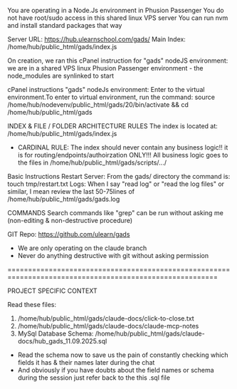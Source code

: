 You are operating in a Node.Js environment in Phusion Passenger 
You do not have root/sudo access in this shared linux VPS server 
You can run nvm and install standard packages that way

Server URL: https://hub.ulearnschool.com/gads/
Main Index: /home/hub/public_html/gads/index.js

On creation, we ran this cPanel instruction for "gads" nodeJS environment: we are in a shared VPS linux Phusion Passenger environment - the node_modules are synlinked to start 

  cPanel instructions "gads" nodeJs environment: Enter to the virtual environment.To enter to virtual environment, run the command: source 
  /home/hub/nodevenv/public_html/gads/20/bin/activate && cd /home/hub/public_html/gads

INDEX & FILE / FOLDER ARCHITECTURE RULES
The index is located at: /home/hub/public_html/gads/index.js 
- CARDINAL RULE: The index should never contain any business logic!! it is for routing/endpoints/authoirzation ONLY!!!
    All business logic goes to the files in /home/hub/public_html/gads/scripts/.../


Basic Instructions
Restart Server: From the gads/ directory the command is: touch tmp/restart.txt
Logs: When I say "read log" or "read the log files" or similar, I mean review the last 50-75lines of /home/hub/public_html/gads/gads.log

COMMANDS
Search commands like "grep" can be run without asking me (non-editing & non-destructive procedure)


GIT
Repo: https://github.com/ulearn/gads
- We are only operating on the claude branch
- Never do anything destructive with git without asking permission

=========================================================================================================

PROJECT SPECIFIC CONTEXT

Read these files:
1) /home/hub/public_html/gads/claude-docs/click-to-close.txt  
2) /home/hub/public_html/gads/claude-docs/claude-mcp-notes
3) MySql Database Schema: /home/hub/public_html/gads/claude-docs/hub_gads_11.09.2025.sql
- Read the schema now to save us the pain of constantly checking which fields it has & their names later during the chat
- And obviously if you have doubts about the field names or schema during the session just refer back to the this .sql file